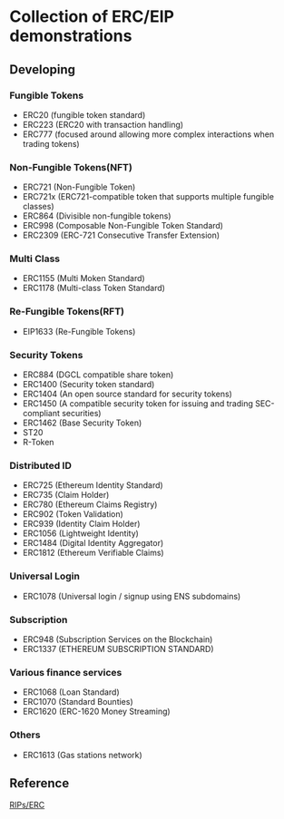 # Collection of ERC/EIP demonstrations

## Developing

### Fungible Tokens

- ERC20 (fungible token standard)
- ERC223 (ERC20 with transaction handling)
- ERC777 (focused around allowing more complex interactions when trading tokens)

### Non-Fungible Tokens(NFT)

- ERC721 (Non-Fungible Token)
- ERC721x (ERC721-compatible token that supports multiple fungible classes)
- ERC864 (Divisible non-fungible tokens)
- ERC998 (Composable Non-Fungible Token Standard)
- ERC2309 (ERC-721 Consecutive Transfer Extension)

### Multi Class

- ERC1155 (Multi Moken Standard)
- ERC1178 (Multi-class Token Standard)

### Re-Fungible Tokens(RFT)

- EIP1633 (Re-Fungible Tokens)

### Security Tokens

- ERC884 (DGCL compatible  share token)
- ERC1400 (Security token standard)
- ERC1404 (An open source standard for security tokens)
- ERC1450 (A compatible security token for issuing and trading SEC-compliant securities)
- ERC1462 (Base Security Token)
- ST20
- R-Token

### Distributed ID

- ERC725 (Ethereum Identity Standard)
- ERC735 (Claim Holder)
- ERC780 (Ethereum Claims Registry)
- ERC902 (Token Validation)
- ERC939 (Identity Claim Holder)
- ERC1056 (Lightweight Identity)
- ERC1484 (Digital Identity Aggregator)
- ERC1812 (Ethereum Verifiable Claims)

### Universal Login

- ERC1078 (Universal login / signup using ENS subdomains)

### Subscription

- ERC948 (Subscription Services on the Blockchain)
- ERC1337 (ETHEREUM SUBSCRIPTION STANDARD)

### Various finance services

- ERC1068 (Loan Standard)
- ERC1070 (Standard Bounties)
- ERC1620 (ERC-1620 Money Streaming)

### Others

- ERC1613 (Gas stations network)

## Reference
[RIPs/ERC](https://eips.ethereum.org/erc)
